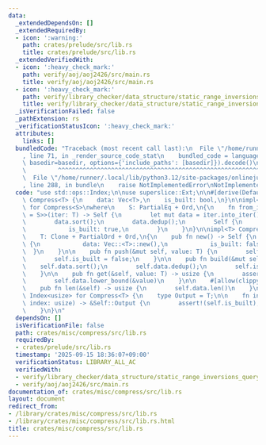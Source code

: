 ```yaml
---
data:
  _extendedDependsOn: []
  _extendedRequiredBy:
  - icon: ':warning:'
    path: crates/prelude/src/lib.rs
    title: crates/prelude/src/lib.rs
  _extendedVerifiedWith:
  - icon: ':heavy_check_mark:'
    path: verify/aoj/aoj2426/src/main.rs
    title: verify/aoj/aoj2426/src/main.rs
  - icon: ':heavy_check_mark:'
    path: verify/library_checker/data_structure/static_range_inversions_query/src/main.rs
    title: verify/library_checker/data_structure/static_range_inversions_query/src/main.rs
  _isVerificationFailed: false
  _pathExtension: rs
  _verificationStatusIcon: ':heavy_check_mark:'
  attributes:
    links: []
  bundledCode: "Traceback (most recent call last):\n  File \"/home/runner/.local/lib/python3.12/site-packages/onlinejudge_verify/documentation/build.py\"\
    , line 71, in _render_source_code_stat\n    bundled_code = language.bundle(stat.path,\
    \ basedir=basedir, options={'include_paths': [basedir]}).decode()\n          \
    \         ^^^^^^^^^^^^^^^^^^^^^^^^^^^^^^^^^^^^^^^^^^^^^^^^^^^^^^^^^^^^^^^^^^^^^^^^^^^^^^^^^\n\
    \  File \"/home/runner/.local/lib/python3.12/site-packages/onlinejudge_verify/languages/rust.py\"\
    , line 288, in bundle\n    raise NotImplementedError\nNotImplementedError\n"
  code: "use std::ops::Index;\n\nuse superslice::Ext;\n\n#[derive(Default)]\npub struct\
    \ Compress<T> {\n    data: Vec<T>,\n    is_built: bool,\n}\n\nimpl<S> FromIterator<S>\
    \ for Compress<S>\nwhere\n    S: PartialEq + Ord,\n{\n    fn from_iter<T: IntoIterator<Item\
    \ = S>>(iter: T) -> Self {\n        let mut data = iter.into_iter().collect::<Vec<_>>();\n\
    \        data.sort();\n        data.dedup();\n        Self {\n            data,\n\
    \            is_built: true,\n        }\n    }\n}\n\nimpl<T> Compress<T>\nwhere\n\
    \    T: Clone + PartialOrd + Ord,\n{\n    pub fn new() -> Self {\n        Self\
    \ {\n            data: Vec::<T>::new(),\n            is_built: false,\n      \
    \  }\n    }\n\n    pub fn push(&mut self, value: T) {\n        self.data.push(value);\n\
    \        self.is_built = false;\n    }\n\n    pub fn build(&mut self) {\n    \
    \    self.data.sort();\n        self.data.dedup();\n        self.is_built = true;\n\
    \    }\n\n    pub fn get(&self, value: T) -> usize {\n        assert!(self.is_built);\n\
    \        self.data.lower_bound(&value)\n    }\n\n    #[allow(clippy::len_without_is_empty)]\n\
    \    pub fn len(&self) -> usize {\n        self.data.len()\n    }\n}\n\nimpl<T>\
    \ Index<usize> for Compress<T> {\n    type Output = T;\n\n    fn index(&self,\
    \ index: usize) -> &Self::Output {\n        assert!(self.is_built);\n        &self.data[index]\n\
    \    }\n}\n"
  dependsOn: []
  isVerificationFile: false
  path: crates/misc/compress/src/lib.rs
  requiredBy:
  - crates/prelude/src/lib.rs
  timestamp: '2025-09-15 18:36:07+09:00'
  verificationStatus: LIBRARY_ALL_AC
  verifiedWith:
  - verify/library_checker/data_structure/static_range_inversions_query/src/main.rs
  - verify/aoj/aoj2426/src/main.rs
documentation_of: crates/misc/compress/src/lib.rs
layout: document
redirect_from:
- /library/crates/misc/compress/src/lib.rs
- /library/crates/misc/compress/src/lib.rs.html
title: crates/misc/compress/src/lib.rs
---
```

